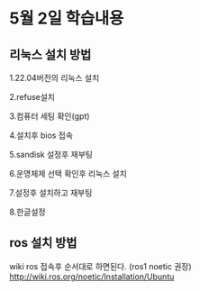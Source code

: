 # 5월 2일 학습내용
## 리눅스 설치 방법
1.22.04버전의 리눅스 설치 

2.refuse설치

3.컴퓨터 세팅 확인(gpt)

4.설치후 bios 접속

5.sandisk 설정후 재부팅

6.운영체제 선택 확인후 리눅스 설치

7.설정후 설치하고 재부팅

8.한글설정

## ros 설치 방법
wiki ros 접속후 순서대로 하면된다. (ros1 noetic 권장) http://wiki.ros.org/noetic/Installation/Ubuntu
